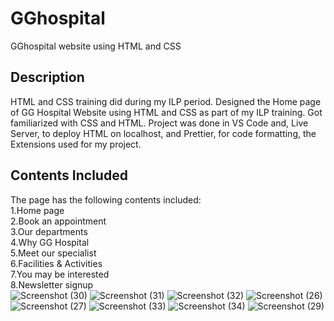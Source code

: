 # GGhospital
GGhospital website using HTML and CSS
## Description
HTML and CSS training did during my ILP period. Designed the Home page of GG Hospital Website using HTML and CSS as part of my ILP training. Got familiarized with CSS and HTML. Project was done in VS Code and, Live Server, to deploy HTML on localhost, and Prettier, for code formatting, the Extensions used for my project.
## Contents Included
The page has the following contents included:<br>
1.Home page <br>
2.Book an appointment <br>
3.Our departments <br>
4.Why GG Hospital  <br>
5.Meet our specialist <br>
6.Facilities & Activities <br>
7.You may be interested <br>
8.Newsletter signup <br>
![Screenshot (30)](https://github.com/AnanthanCJ/GGhospital/assets/152945570/846ab8ad-e181-47f0-bbe2-d5b1ac590fd0)
![Screenshot (31)](https://github.com/AnanthanCJ/GGhospital/assets/152945570/30182817-34c9-447c-ad9d-e45442787726)
![Screenshot (32)](https://github.com/AnanthanCJ/GGhospital/assets/152945570/10ba985b-e3ee-4ff4-b099-ba00938677bb)
![Screenshot (26)](https://github.com/AnanthanCJ/GGhospital/assets/152945570/9443d6e0-a923-48f2-9865-cdf2db0ad7ac)
![Screenshot (27)](https://github.com/AnanthanCJ/GGhospital/assets/152945570/49c8458b-1169-43b6-a88d-6dbeedb63909)
![Screenshot (33)](https://github.com/AnanthanCJ/GGhospital/assets/152945570/ec33e457-ce6d-46fe-92e2-92fddef2bb56)
![Screenshot (34)](https://github.com/AnanthanCJ/GGhospital/assets/152945570/65c6eef6-964d-4722-a112-8c3f05861090)
![Screenshot (29)](https://github.com/AnanthanCJ/GGhospital/assets/152945570/e2fa2cb4-62ba-40d8-be55-1b92cf1f7208)


